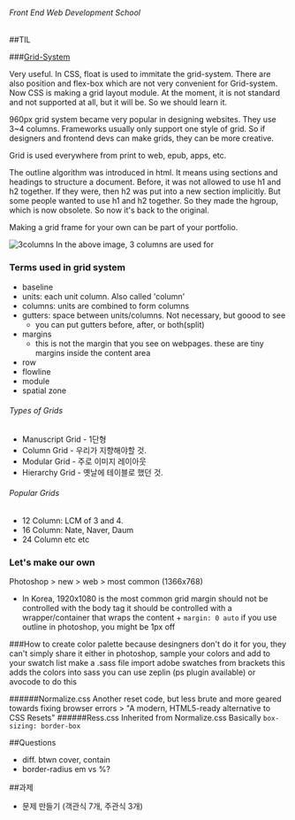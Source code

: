 ###### Front End Web Development School

##TIL

###[Grid-System](https://github.com/yamoo9/PSD2HTML-CSS/wiki/%EC%9B%B9-%EA%B7%B8%EB%A6%AC%EB%93%9C-%EC%8B%9C%EC%8A%A4%ED%85%9C)

Very useful. In CSS, float is used to immitate the grid-system. There are also position and flex-box which are not very convenient for Grid-system. Now CSS is making a grid layout module. At the moment, it is not standard and not supported at all, but it will be. So we should learn it.

960px grid system became very popular in designing websites. They use 3~4 columns. Frameworks usually only support one style of grid. So if designers and frontend devs can make grids, they can be more creative.

Grid is used everywhere from print to web, epub, apps, etc. 

The outline algorithm was introduced in html. It means using sections and headings to structure a document. Before, it was not allowed to use h1 and h2 together. If they were, then h2 was put into a new section implicitly. But some people wanted to use h1 and h2 together. So they made the hgroup, which is now obsolete. So now it's back to the original. 

Making a grid frame for your own can be part of your portfolio.

![3columns](https://github.com/yamoo9/PSD2HTML-CSS/raw/master/__assets__/Thinking_with_Type_Grid_11.gif)
In the above image, 3 columns are used for 

### Terms used in grid system
- baseline
- units: each unit column. Also called 'column'
- columns: units are combined to form columns
- gutters: space between units/columns. Not necessary, but goood to see
	- you can put gutters before, after, or both(split)
- margins
	- this is not the margin that you see on webpages. these are tiny margins inside the content area
- row
- flowline
- module
- spatial zone

###### Types of Grids
- Manuscript Grid - 1단형
- Column Grid - 우리가 지향해야할 것.
- Modular Grid - 주로 이미지 레이아웃
- Hierarchy Grid - 옛날에 테이블로 했던 것.

###### Popular Grids
- 12 Column: LCM of 3 and 4.
- 16 Column: Nate, Naver, Daum
- 24 Column etc etc

### Let's make our own
Photoshop > new > web > most common (1366x768)
* In Korea, 1920x1080 is the most common
grid margin should not be controlled with the body tag it should be controlled with a wrapper/container that wraps the content + `margin: 0 auto`
if you use outline in photoshop, you might be 1px off

###How to create color palette
because desingners don't do it for you, they can't simply share it either
in photoshop, sample your colors and add to your swatch list
make a .sass file
import adobe swatches from brackets
this adds the colors into sass
	you can use zeplin (ps plugin available) or avocode to do this

######Normalize.css
Another reset code, but less brute and more geared towards fixing browser errors
	> "A modern, HTML5-ready alternative to CSS Resets"
######Ress.css
Inherited from Normalize.css
Basically `box-sizing: border-box`

##Questions
- diff. btwn cover, contain
- border-radius em vs %?

##과제
- 문제 만들기 (객관식 7개, 주관식 3개)